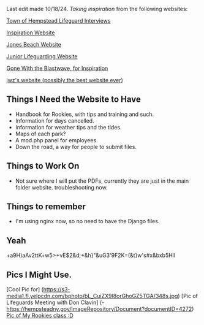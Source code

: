 Last edit made 10/18/24.
*Taking inspiration* from the following websites:

[Town of Hempstead Lifeguard Interviews](https://hempsteadny.gov/279/Lifeguard-Interviews)

[Inspiration Website](https://www.rehobothbeachpatrol.com/)

[Jones Beach Website](https://jblc.net/index.php)

[Junior Lifeguarding Website](https://hempsteadny.gov/891/Junior-Ocean-Lifeguarding)

[Gone With the Blastwave, for Inspiration](https://www.blastwave-comic.com)

[jwz's website (possibly the best website ever)](https://www.jwz.org/)
## Things I Need the Website to Have
- Handbook for Rookies, with tips and training and such.
- Information for days cancelled.
- Information for weather tips and the tides. 
- Maps of each park?
- A mod.php panel for employees.
- Down the road, a way for people to submit files.

## Things to Work On
- Not sure where I will put the PDFs, currently they are just in the main folder 
website. 
troubleshooting now.

## Things to remember
- I'm using nginx now, so no need to have the Django files. 

## Yeah
+a9H)aAv2ttK+w5>+vE$2&d;+&h}"&uG3'9F2K=(&t}w's#x&bxb5Hll

## Pics I Might Use.
[Cool Pic for] (https://s3-media1.fl.yelpcdn.com/bphoto/bL_CuiZX9l8orGhoGZ5TGA/348s.jpg)
[Pic of Lifeguards Meeting with Don Clavin] (- https://hempsteadny.gov/ImageRepository/Document?documentID=4272)
[Pic of My Rookies class :D]([https://media.licdn.com/dms/image/D4E22AQH5bFj_-3k1BA/feedshare-shrink_800/0/1692294517205?e=2147483647&v=beta&t=ZY5E_CAkbgfD-V3QRu-vO7zKHMdz7dyKGrYOwUw7slI)
